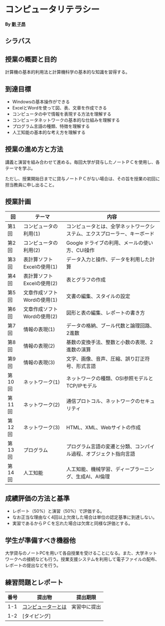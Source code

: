 # コンピュータリテラシー

**By [劉 子昂](https://zi-ang-liu.github.io/)**

## シラバス



## 授業の概要と目的

計算機の基本的利用法と計算機科学の基本的な知識を習得する。

## 到達目標
- Windowsの基本操作ができる
- ExcelとWordを使って図、表、文章を作成できる
- コンピュータの中で情報を表現する方法を理解する
- コンピュータネットワークの基本的な仕組みを理解する
- プログラム言語の種類、特徴を理解する
- 人工知能の基本的な考え方を理解する

## 授業の進め方と方法

講義と演習を組み合わせて進める。毎回大学が貸与したノートＰＣを使用し、各テーマを学ぶ。

ただし、授業開始日までに貸与ノートＰＣがない場合は、その旨を授業の初回に担当教員に申し出ること。

## 授業計画

| 回     | テーマ                      | 内容                                                                     |
| ------ | --------------------------- | ------------------------------------------------------------------------ |
| 第1回  | コンピュータの利用(1)       | コンピュータとは、全学ネットワークシステム、エクスプローラー、キーボード |
| 第2回  | コンピュータの利用(2)       | Google ドライブの利用、メールの使い方、CUI操作                           |
| 第3回  | 表計算ソフトExcelの使用(1)  | データ入力と操作、データを利用した計算                                   |
| 第4回  | 表計算ソフトExcelの使用(2)  | 表とグラフの作成                                                         |
| 第5回  | 文章作成ソフトWordの使用(1) | 文書の編集、スタイルの設定                                               |
| 第6回  | 文章作成ソフトWordの使用(2) | 図形と表の編集、レポートの書き方                                         |
| 第7回  | 情報の表現(1)               | データの格納、ブール代数と論理回路、2進数                                |
| 第8回  | 情報の表現(2)               | 基数の変換手法、整数と小数の表現、2進数の演算                            |
| 第9回  | 情報の表現(3)               | 文字、画像、音声、圧縮、誤り訂正符号、形式言語                           |
| 第10回 | ネットワーク(1)             | ネットワークの種類、OSI参照モデルとTCP/IPモデル                          |
| 第11回 | ネットワーク(2)             | 通信プロトコル、ネットワークのセキュリティ                               |
| 第12回 | ネットワーク(3)             | HTML、XML、Webサイトの作成                                               |
| 第13回 | プログラム                  | プログラム言語の変遷と分類、コンパイル過程、オブジェクト指向言語         |
| 第14回 | 人工知能                    | 人工知能、機械学習、ディープラーニング、生成AI、AI倫理                   |

## 成績評価の方法と基準

- レポート（50%）と演習（50%）で評価する。
- なお正当な理由なく4回以上欠席した場合は単位の認定基準に到達しない。
- 実習であるからＰＣを忘れた場合は欠席と同様な評価とする。

## 学生が準備すべき機器他

大学貸与のノートPCを用いて各自授業を受けることになる。また、大学ネットワークへの接続なども行う。授業支援システムを利用して電子ファイルの配布、レポートの提出などを行う。

## 練習問題とレポート

| 番号 | 提出物                                                    | 提出期限     |
| ---- | --------------------------------------------------------- | ------------ |
| 1-1  | [コンピューターとは](https://forms.gle/M6qPUmYWqgRBGVP29) | 実習中に提出 |
| 1-2  | [タイピング]                                              |
